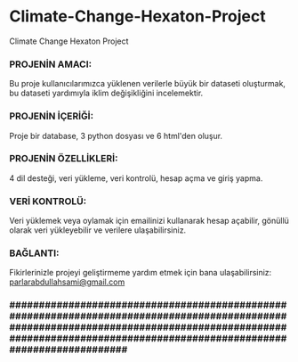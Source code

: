 # Climate-Change-Hexaton-Project
Climate Change Hexaton Project

### PROJENİN AMACI:
Bu proje kullanıcılarımızca yüklenen verilerle büyük bir dataseti oluşturmak, bu dataseti yardımıyla iklim değişikliğini incelemektir.

### PROJENİN İÇERİĞİ:
Proje bir database, 3 python dosyası ve 6 html'den oluşur. 

### PROJENİN ÖZELLİKLERİ:
4 dil desteği, veri yükleme, veri kontrolü, hesap açma ve giriş yapma.

### VERİ KONTROLÜ:
Veri yüklemek veya oylamak için emailinizi kullanarak hesap açabilir, gönüllü olarak veri yükleyebilir ve verilere ulaşabilirsiniz.

### BAĞLANTI:
Fikirlerinizle projeyi geliştirmeme yardım etmek için bana ulaşabilirsiniz: parlarabdullahsami@gmail.com

### ################################################################################################################################################################################################################ #####
